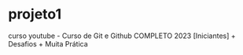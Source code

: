 # projeto1
curso youtube - Curso de Git e Github COMPLETO 2023 [Iniciantes] + Desafios + Muita Prática
